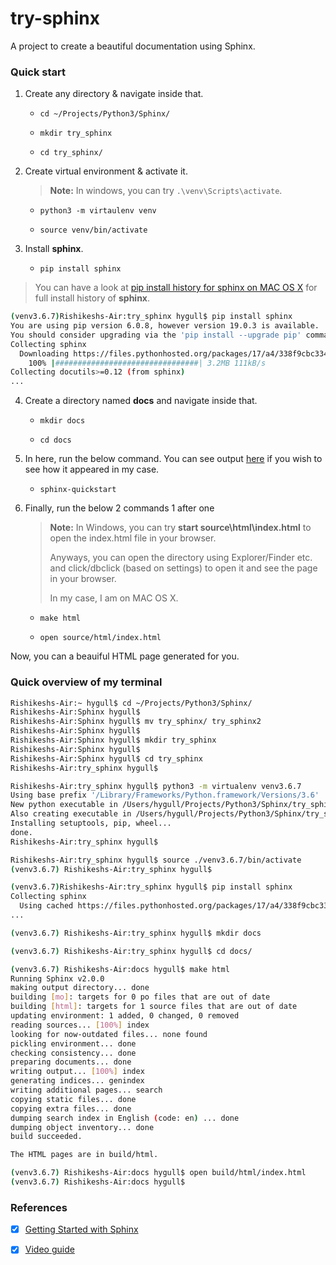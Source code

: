 # try-sphinx

A project to create a beautiful documentation using Sphinx.

### Quick start

1. Create any directory & navigate inside that.
	
	+ `cd ~/Projects/Python3/Sphinx/`

	+ `mkdir try_sphinx`

	+ `cd try_sphinx/`


2. Create virtual environment & activate it.

	> **Note:** In windows, you can try `.\venv\Scripts\activate`.

	+ `python3 -m virtaulenv venv`
	
	+ `source venv/bin/activate`

3. Install **sphinx**.

	+ `pip install sphinx`


> You can have a look at [pip install history for sphinx on MAC OS X](./files/sphinx-install-history.md) for full install history of **sphinx**.

```bash
(venv3.6.7)Rishikeshs-Air:try_sphinx hygull$ pip install sphinx
You are using pip version 6.0.8, however version 19.0.3 is available.
You should consider upgrading via the 'pip install --upgrade pip' command.
Collecting sphinx
  Downloading https://files.pythonhosted.org/packages/17/a4/338f9cbc334dd27c972ea9aae3e054068c9b3a642c8abb1f67f93a59a85e/Sphinx-2.0.0-py2.py3-none-any.whl (3.2MB)
    100% |################################| 3.2MB 111kB/s 
Collecting docutils>=0.12 (from sphinx)
...

```

4. Create a directory named **docs** and navigate inside that.

	+ `mkdir docs`

	+ `cd docs`

5. In here, run the below command. You can see output [here](./files/sphinx-quickstart.md) if you wish to see how it appeared in my case.

	+ `sphinx-quickstart`


6. Finally, run the below 2 commands 1 after one

	> **Note:** In Windows, you can try **start source\html\index.html** to open the index.html file in your browser. 
	>
	>Anyways, you can open the directory using Explorer/Finder etc. 	and click/dbclick (based on settings) to open it and see the page in your browser.
	> 
	>In my case, I am on MAC OS X. 

	+ `make html`

	+ `open source/html/index.html`

Now, you can a beauiful HTML page generated for you.

### Quick overview of my terminal

```bash
Rishikeshs-Air:~ hygull$ cd ~/Projects/Python3/Sphinx/
Rishikeshs-Air:Sphinx hygull$ 
Rishikeshs-Air:Sphinx hygull$ mv try_sphinx/ try_sphinx2
Rishikeshs-Air:Sphinx hygull$ 
Rishikeshs-Air:Sphinx hygull$ mkdir try_sphinx
Rishikeshs-Air:Sphinx hygull$ 
Rishikeshs-Air:Sphinx hygull$ cd try_sphinx
Rishikeshs-Air:try_sphinx hygull$ 
```

```bash
Rishikeshs-Air:try_sphinx hygull$ python3 -m virtualenv venv3.6.7
Using base prefix '/Library/Frameworks/Python.framework/Versions/3.6'
New python executable in /Users/hygull/Projects/Python3/Sphinx/try_sphinx/venv3.6.7/bin/python3
Also creating executable in /Users/hygull/Projects/Python3/Sphinx/try_sphinx/venv3.6.7/bin/python
Installing setuptools, pip, wheel...
done.
Rishikeshs-Air:try_sphinx hygull$
```

```bash
Rishikeshs-Air:try_sphinx hygull$ source ./venv3.6.7/bin/activate
(venv3.6.7) Rishikeshs-Air:try_sphinx hygull$ 
```

```bash
(venv3.6.7)Rishikeshs-Air:try_sphinx hygull$ pip install sphinx
Collecting sphinx
  Using cached https://files.pythonhosted.org/packages/17/a4/338f9cbc334dd27c972ea9aae3e054068c9b3a642c8abb1f67f93a59a85e/Sphinx-2.0.0-py2.py3-none-any.whl
...
```


```bash
(venv3.6.7) Rishikeshs-Air:try_sphinx hygull$ mkdir docs
```

```bash
(venv3.6.7) Rishikeshs-Air:try_sphinx hygull$ cd docs/
```

```bash
(venv3.6.7) Rishikeshs-Air:docs hygull$ make html
Running Sphinx v2.0.0
making output directory... done
building [mo]: targets for 0 po files that are out of date
building [html]: targets for 1 source files that are out of date
updating environment: 1 added, 0 changed, 0 removed
reading sources... [100%] index                                                          
looking for now-outdated files... none found
pickling environment... done
checking consistency... done
preparing documents... done
writing output... [100%] index                                                           
generating indices... genindex
writing additional pages... search
copying static files... done
copying extra files... done
dumping search index in English (code: en) ... done
dumping object inventory... done
build succeeded.

The HTML pages are in build/html.
```


```bash
(venv3.6.7) Rishikeshs-Air:docs hygull$ open build/html/index.html 
(venv3.6.7) Rishikeshs-Air:docs hygull$ 
```

### References

- [x] [Getting Started with Sphinx](https://docs.readthedocs.io/en/stable/intro/getting-started-with-sphinx.html)

- [x] [Video guide](https://youtu.be/oJsUvBQyHBs)
